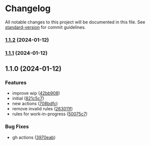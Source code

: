 # Changelog

All notable changes to this project will be documented in this file. See [standard-version](https://github.com/conventional-changelog/standard-version) for commit guidelines.

### [1.1.2](https://github.com/t18n/better-commit-workflow/compare/v1.1.1...v1.1.2) (2024-01-12)

### [1.1.1](https://github.com/t18n/better-commit-workflow/compare/v1.1.0...v1.1.1) (2024-01-12)

## 1.1.0 (2024-01-12)


### Features

* improve wip ([42bb908](https://github.com/t18n/better-commit-workflow/commit/42bb9080b487e6739829e50b36384c0b98b2e4e6))
* initial ([821c5c7](https://github.com/t18n/better-commit-workflow/commit/821c5c77ee1fbfd1902ca9ec4c647bc83bb37cef))
* new actions ([708bdfc](https://github.com/t18n/better-commit-workflow/commit/708bdfc399ad7797f27e4a73bc791a38a19fe973))
* remove invalid rules ([263011f](https://github.com/t18n/better-commit-workflow/commit/263011f71d8d3f5187d9d8075c0b649458c48bec))
* rules for work-in-progress ([50075c7](https://github.com/t18n/better-commit-workflow/commit/50075c70e4be692cc8c1f91dd116d1e79dc6151b))


### Bug Fixes

* gh actions ([3970eab](https://github.com/t18n/better-commit-workflow/commit/3970eab3ff76a3b12b48fe77f00d3c250042cdda))
